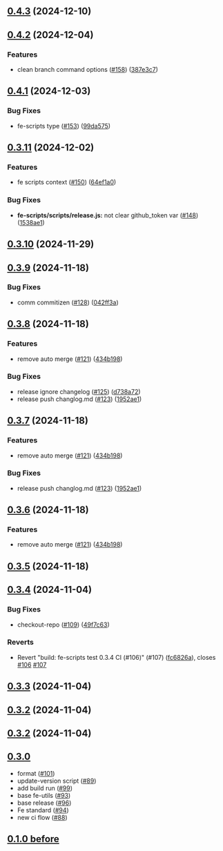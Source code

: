 

## [0.4.3](https://github.com/qlover/fe-base/compare/fe-scripts-v0.4.2...fe-scripts-v0.4.3) (2024-12-10)

## [0.4.2](https://github.com/qlover/fe-base/compare/fe-scripts-v0.4.1...fe-scripts-v0.4.2) (2024-12-04)


### Features

* clean branch command options ([#158](https://github.com/qlover/fe-base/issues/158)) ([387e3c7](https://github.com/qlover/fe-base/commit/387e3c7aba1303b4caaef0053683d9e67ba981fa))

## [0.4.1](https://github.com/qlover/fe-base/compare/fe-scripts-v0.4.0...fe-scripts-v0.4.1) (2024-12-03)


### Bug Fixes

* fe-scripts type ([#153](https://github.com/qlover/fe-base/issues/153)) ([99da575](https://github.com/qlover/fe-base/commit/99da575a75eb13cdbc2e7546e13a851cb1329abc))

## [0.3.11](https://github.com/qlover/fe-base/compare/fe-scripts-v0.3.10...fe-scripts-v0.3.11) (2024-12-02)


### Features

* fe scripts context ([#150](https://github.com/qlover/fe-base/issues/150)) ([64ef1a0](https://github.com/qlover/fe-base/commit/64ef1a05b170deefd3f7dc03625a03510ae2599e))


### Bug Fixes

* **fe-scripts/scripts/release.js:** not clear github_token var ([#148](https://github.com/qlover/fe-base/issues/148)) ([1538ae1](https://github.com/qlover/fe-base/commit/1538ae15c1af038702897b47ce01a148dbf0e8d4))

## [0.3.10](https://github.com/qlover/fe-base/compare/fe-scripts-v0.3.9...fe-scripts-v0.3.10) (2024-11-29)

## [0.3.9](https://github.com/qlover/fe-base/compare/fe-scripts-v0.3.8...fe-scripts-v0.3.9) (2024-11-18)


### Bug Fixes

* comm commitizen ([#128](https://github.com/qlover/fe-base/issues/128)) ([042ff3a](https://github.com/qlover/fe-base/commit/042ff3a71ab6bec039ee4fa1bc3f4fc116f9dd35))

## [0.3.8](https://github.com/qlover/fe-base/compare/fe-scripts-v0.3.4...fe-scripts-v0.3.8) (2024-11-18)


### Features

* remove auto merge ([#121](https://github.com/qlover/fe-base/issues/121)) ([434b198](https://github.com/qlover/fe-base/commit/434b198e174963c2f683362c22cc5295173a7a63))


### Bug Fixes

* release ignore changelog ([#125](https://github.com/qlover/fe-base/issues/125)) ([d738a72](https://github.com/qlover/fe-base/commit/d738a72875020273401b1bd3b92e1f1108a1e116))
* release push changlog.md ([#123](https://github.com/qlover/fe-base/issues/123)) ([1952ae1](https://github.com/qlover/fe-base/commit/1952ae1caad2a965ec233eca18092bb0b356987b))

## [0.3.7](https://github.com/qlover/fe-base/compare/fe-scripts-v0.3.4...fe-scripts-v0.3.7) (2024-11-18)


### Features

* remove auto merge ([#121](https://github.com/qlover/fe-base/issues/121)) ([434b198](https://github.com/qlover/fe-base/commit/434b198e174963c2f683362c22cc5295173a7a63))


### Bug Fixes

* release push changlog.md ([#123](https://github.com/qlover/fe-base/issues/123)) ([1952ae1](https://github.com/qlover/fe-base/commit/1952ae1caad2a965ec233eca18092bb0b356987b))

## [0.3.6](https://github.com/qlover/fe-base/compare/fe-scripts-v0.3.4...fe-scripts-v0.3.6) (2024-11-18)


### Features

* remove auto merge ([#121](https://github.com/qlover/fe-base/issues/121)) ([434b198](https://github.com/qlover/fe-base/commit/434b198e174963c2f683362c22cc5295173a7a63))

## [0.3.5](https://github.com/qlover/fe-base/compare/fe-scripts-v0.3.4...fe-scripts-v0.3.5) (2024-11-18)

## [0.3.4](https://github.com/qlover/fe-base/compare/fe-scripts-v0.3.3...fe-scripts-v0.3.4) (2024-11-04)


### Bug Fixes

* checkout-repo ([#109](https://github.com/qlover/fe-base/issues/109)) ([49f7c63](https://github.com/qlover/fe-base/commit/49f7c634b65631bc3d8e9dc577acaf08dc7957d3))


### Reverts

* Revert "build: fe-scripts test 0.3.4 CI (#106)" (#107) ([fc6826a](https://github.com/qlover/fe-base/commit/fc6826ab85d89db770323062b8b13c7aeb93aa57)), closes [#106](https://github.com/qlover/fe-base/issues/106) [#107](https://github.com/qlover/fe-base/issues/107)

## [0.3.3](https://github.com/qlover/fe-base/compare/fe-scripts-v0.3.2...fe-scripts-v0.3.3) (2024-11-04)

## [0.3.2](https://github.com/qlover/fe-base/compare/fe-scripts-v0.2.0...fe-scripts-v0.3.2) (2024-11-04)

## [0.3.2](https://github.com/qlover/fe-base/compare/fe-scripts-v0.2.0...fe-scripts-v0.3.2) (2024-11-04)

## [0.3.0](https://github.com/qlover/fe-base/pull/104)

* format ([#101](https://github.com/qlover/fe-base/issues/101))
* update-version script ([#89](https://github.com/qlover/fe-base/issues/89))
* add build run ([#99](https://github.com/qlover/fe-base/issues/99))
* base fe-utils ([#93](https://github.com/qlover/fe-base/issues/93))
* base release ([#96](https://github.com/qlover/fe-base/issues/96))
* Fe standard ([#94](https://github.com/qlover/fe-base/issues/94))
* new ci flow ([#88](https://github.com/qlover/fe-base/issues/88))

## [0.1.0 before](https://github.com/qlover/fe-base-scripts/blob/master/CHANGELOG.md)
